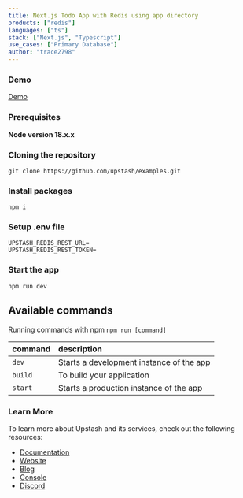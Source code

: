```yaml
---
title: Next.js Todo App with Redis using app directory
products: ["redis"]
languages: ["ts"]
stack: ["Next.js", "Typescript"]
use_cases: ["Primary Database"]
author: "trace2798"
---
```


### Demo

[Demo](https://redis-todo-tau.vercel.app/)

### Prerequisites

**Node version 18.x.x**

### Cloning the repository

```shell
git clone https://github.com/upstash/examples.git
```

### Install packages

```shell
npm i
```

### Setup .env file

```
UPSTASH_REDIS_REST_URL=
UPSTASH_REDIS_REST_TOKEN=

```


### Start the app

```shell
npm run dev
```

## Available commands

Running commands with npm `npm run [command]`

| command         | description                              |
| :-------------- | :--------------------------------------- |
| `dev`           | Starts a development instance of the app |
| `build`         | To build your application                |
| `start`         | Starts a production  instance of the app |

### Learn More

To learn more about Upstash and its services, check out the following resources:

- [Documentation](https://docs.upstash.com)
- [Website](https://upstash.com)
- [Blog](https://upstash.com/blog)
- [Console](https://console.upstash.com)
- [Discord](https://upstash.com/discord)
